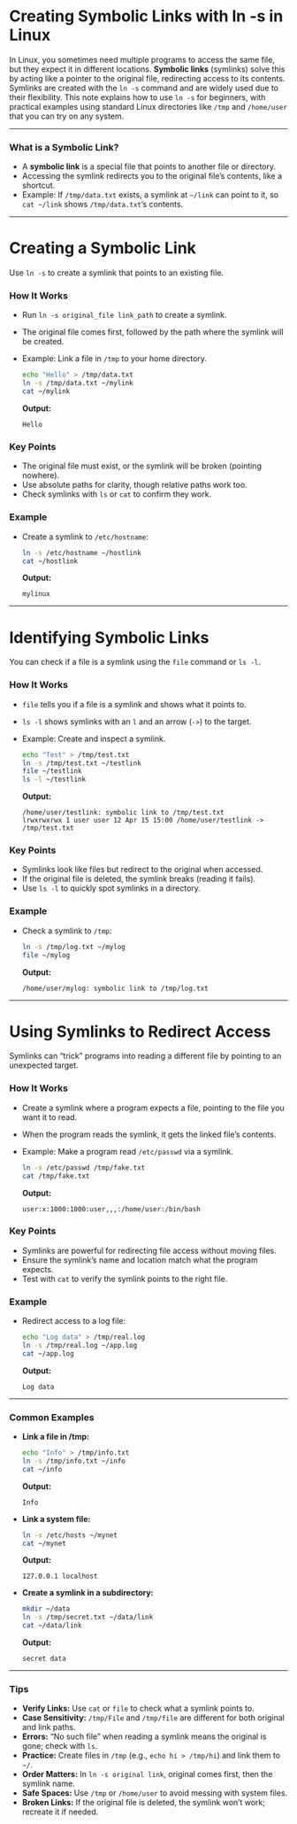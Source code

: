 # **Creating Symbolic Links with ln -s in Linux**

In Linux, you sometimes need multiple programs to access the same file, but they expect it in different locations. **Symbolic links** (symlinks) solve this by acting like a pointer to the original file, redirecting access to its contents. Symlinks are created with the `ln -s` command and are widely used due to their flexibility. This note explains how to use `ln -s` for beginners, with practical examples using standard Linux directories like `/tmp` and `/home/user` that you can try on any system.

---

### **What is a Symbolic Link?**

- A **symbolic link** is a special file that points to another file or directory.
- Accessing the symlink redirects you to the original file’s contents, like a shortcut.
- Example: If `/tmp/data.txt` exists, a symlink at `~/link` can point to it, so `cat ~/link` shows `/tmp/data.txt`’s contents.

---

# **Creating a Symbolic Link**

Use `ln -s` to create a symlink that points to an existing file.

### **How It Works**

- Run `ln -s original_file link_path` to create a symlink.

- The original file comes first, followed by the path where the symlink will be created.

- Example: Link a file in `/tmp` to your home directory.

  ```bash
  echo "Hello" > /tmp/data.txt
  ln -s /tmp/data.txt ~/mylink
  cat ~/mylink
  ```

  **Output:**

  ```
  Hello
  ```

### **Key Points**

- The original file must exist, or the symlink will be broken (pointing nowhere).
- Use absolute paths for clarity, though relative paths work too.
- Check symlinks with `ls` or `cat` to confirm they work.

### **Example**

- Create a symlink to `/etc/hostname`:

  ```bash
  ln -s /etc/hostname ~/hostlink
  cat ~/hostlink
  ```

  **Output:**

  ```
  mylinux
  ```

---

# **Identifying Symbolic Links**

You can check if a file is a symlink using the `file` command or `ls -l`.

### **How It Works**

- `file` tells you if a file is a symlink and shows what it points to.

- `ls -l` shows symlinks with an `l` and an arrow (`->`) to the target.

- Example: Create and inspect a symlink.

  ```bash
  echo "Test" > /tmp/test.txt
  ln -s /tmp/test.txt ~/testlink
  file ~/testlink
  ls -l ~/testlink
  ```

  **Output:**

  ```
  /home/user/testlink: symbolic link to /tmp/test.txt
  lrwxrwxrwx 1 user user 12 Apr 15 15:00 /home/user/testlink -> /tmp/test.txt
  ```

### **Key Points**

- Symlinks look like files but redirect to the original when accessed.
- If the original file is deleted, the symlink breaks (reading it fails).
- Use `ls -l` to quickly spot symlinks in a directory.

### **Example**

- Check a symlink to `/tmp`:

  ```bash
  ln -s /tmp/log.txt ~/mylog
  file ~/mylog
  ```

  **Output:**

  ```
  /home/user/mylog: symbolic link to /tmp/log.txt
  ```

---

# **Using Symlinks to Redirect Access**

Symlinks can “trick” programs into reading a different file by pointing to an unexpected target.

### **How It Works**

- Create a symlink where a program expects a file, pointing to the file you want it to read.

- When the program reads the symlink, it gets the linked file’s contents.

- Example: Make a program read `/etc/passwd` via a symlink.

  ```bash
  ln -s /etc/passwd /tmp/fake.txt
  cat /tmp/fake.txt
  ```

  **Output:**

  ```
  user:x:1000:1000:user,,,:/home/user:/bin/bash
  ```

### **Key Points**

- Symlinks are powerful for redirecting file access without moving files.
- Ensure the symlink’s name and location match what the program expects.
- Test with `cat` to verify the symlink points to the right file.

### **Example**

- Redirect access to a log file:

  ```bash
  echo "Log data" > /tmp/real.log
  ln -s /tmp/real.log ~/app.log
  cat ~/app.log
  ```

  **Output:**

  ```
  Log data
  ```

---

### **Common Examples**

- **Link a file in /tmp:**

  ```bash
  echo "Info" > /tmp/info.txt
  ln -s /tmp/info.txt ~/info
  cat ~/info
  ```

  **Output:**

  ```
  Info
  ```

- **Link a system file:**

  ```bash
  ln -s /etc/hosts ~/mynet
  cat ~/mynet
  ```

  **Output:**

  ```
  127.0.0.1 localhost
  ```

- **Create a symlink in a subdirectory:**

  ```bash
  mkdir ~/data
  ln -s /tmp/secret.txt ~/data/link
  cat ~/data/link
  ```

  **Output:**

  ```
  secret data
  ```

---

### **Tips**

- **Verify Links:** Use `cat` or `file` to check what a symlink points to.
- **Case Sensitivity:** `/tmp/File` and `/tmp/file` are different for both original and link paths.
- **Errors:** “No such file” when reading a symlink means the original is gone; check with `ls`.
- **Practice:** Create files in `/tmp` (e.g., `echo hi > /tmp/hi`) and link them to `~/`.
- **Order Matters:** In `ln -s original link`, original comes first, then the symlink name.
- **Safe Spaces:** Use `/tmp` or `/home/user` to avoid messing with system files.
- **Broken Links:** If the original file is deleted, the symlink won’t work; recreate it if needed.